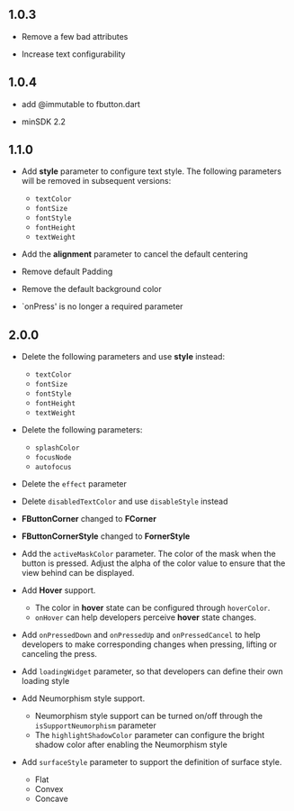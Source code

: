 ## 1.0.3

- Remove a few bad attributes

- Increase text configurability


## 1.0.4

- add @immutable to fbutton.dart

- minSDK 2.2

## 1.1.0

- Add  **style**  parameter to configure text style. The following parameters will be removed in subsequent versions:
    - `textColor`
    - `fontSize`
    - `fontStyle`
    - `fontHeight`
    - `textWeight`

- Add the  **alignment**  parameter to cancel the default centering

- Remove default Padding

- Remove the default background color

- `onPress' is no longer a required parameter

## 2.0.0

- Delete the following parameters and use **style** instead:
    - `textColor`
    - `fontSize`
    - `fontStyle`
    - `fontHeight`
    - `textWeight`

- Delete the following parameters:
    - `splashColor`
    - `focusNode`
    - `autofocus`
    
- Delete the `effect` parameter
    
- Delete `disabledTextColor` and use `disableStyle` instead

- **FButtonCorner**  changed to **FCorner**

- **FButtonCornerStyle**  changed to  **FornerStyle** 

- Add the `activeMaskColor` parameter. The color of the mask when the button is pressed. Adjust the alpha of the color value to ensure that the view behind can be displayed.

- Add **Hover** support.
    - The color in **hover** state can be configured through `hoverColor`.
    - `onHover` can help developers perceive **hover** state changes.
    
- Add `onPressedDown` and `onPressedUp` and `onPressedCancel` to help developers to make corresponding changes when pressing, lifting or canceling the press.

- Add `loadingWidget` parameter, so that developers can define their own loading style

- Add Neumorphism style support.
    - Neumorphism style support can be turned on/off through the `isSupportNeumorphism` parameter
    - The `highlightShadowColor` parameter can configure the bright shadow color after enabling the Neumorphism style  

- Add `surfaceStyle` parameter to support the definition of surface style.
    - Flat
    - Convex
    - Concave
   
